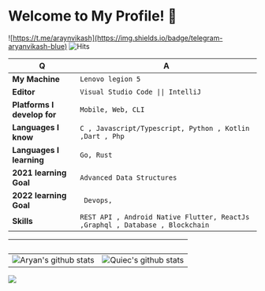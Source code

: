 # Welcome to My Profile! 👋 
![https://t.me/araynvikash](https://img.shields.io/badge/telegram-aryanvikash-blue)
 ![Hits](https://hits.seeyoufarm.com/api/count/incr/badge.svg?url=https://github.com/aryanvikash/)



Q | A
--- | --- 
**My Machine**  | `Lenovo legion 5`
**Editor**  | `Visual Studio Code \|\| IntelliJ `
**Platforms I develop for** | `Mobile, Web, CLI`
**Languages I know**  | `C , Javascript/Typescript, Python , Kotlin ,Dart , Php`
**Languages I learning** | `Go, Rust`
**2021 learning Goal** | `Advanced Data Structures `
**2022 learning Goal** | ` Devops,`
**Skills**  | `REST API , Android Native Flutter, ReactJs ,Graphql , Database , Blockchain `


 ‏‏‎ ‎| ‏‏‎ ‎
 --- | ---
![Aryan's github stats](https://github-stats-alpha.vercel.app/api?username=aryanvikash&cc=000&tc=fff&ic=fff&bc=000) | ![Quiec's github stats](https://github-readme-stats.vercel.app/api/top-langs/?username=aryanvikash&theme=radical&layout=compact)

<img src="https://github-readme-streak-stats.herokuapp.com/?user=aryanvikash"></img>

